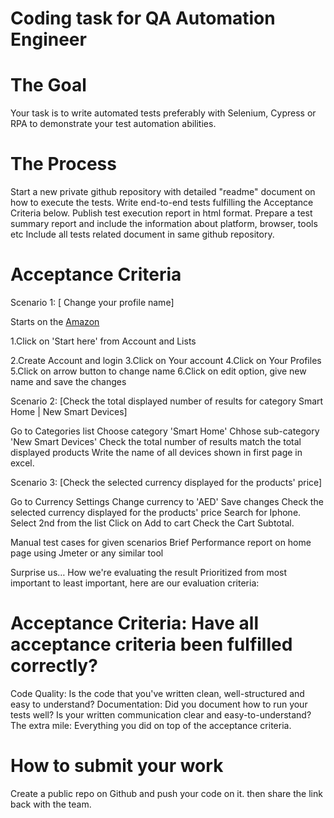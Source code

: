 # Coding task for QA Automation Engineer
# The Goal

Your task is to write automated tests preferably with Selenium, Cypress or RPA to demonstrate your test automation abilities.

# The Process

Start a new private github repository with detailed "readme" document on how to execute the tests.
Write end-to-end tests fulfilling the Acceptance Criteria below.
Publish test execution report in html format.
Prepare a test summary report and include the information about platform, browser, tools etc
Include all tests related document in same github repository.

# Acceptance Criteria

Scenario 1: [ Change your profile name]

Starts on the [Amazon](https://www.amazon.com/)

1.Click on 'Start here' from Account and Lists

2.Create Account and login
3.Click on Your account
4.Click on Your Profiles
5.Click on arrow button to change name
6.Click on edit option, give new name and save the changes

Scenario 2: [Check the total displayed number of results for category Smart Home | New Smart Devices]

Go to Categories list
Choose category 'Smart Home'
Chhose sub-category 'New Smart Devices'
Check the total number of results match the total displayed products
Write the name of all devices shown in first page in excel.

Scenario 3: [Check the selected currency displayed for the products' price]

Go to Currency Settings
Change currency to 'AED'
Save changes
Check the selected currency displayed for the products' price
Search for Iphone.
Select 2nd from the list
Click on Add to cart
Check the Cart Subtotal.


Manual test cases for given scenarios
Brief Performance report on home page using Jmeter or any similar tool

Surprise us…
How we're evaluating the result
Prioritized from most important to least important, here are our evaluation criteria:

# Acceptance Criteria: Have all acceptance criteria been fulfilled correctly?

Code Quality: Is the code that you've written clean, well-structured and easy to understand?
Documentation: Did you document how to run your tests well? Is your written communication clear and easy-to-understand?
The extra mile: Everything you did on top of the acceptance criteria.

# How to submit your work
Create a public repo on Github and push your code on it. then share the link back with the team.

